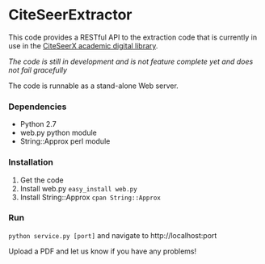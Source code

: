 # CiteSeerExtractor

This code provides a RESTful API to the extraction code that is currently in use in the [CiteSeerX academic digital library](http://citeseerx.ist.psu.edu).

*The code is still in development and is not feature complete yet and does not fail gracefully*

The code is runnable as a stand-alone Web server.

### Dependencies
* Python 2.7
* web.py python module
* String::Approx perl module

### Installation
1. Get the code
2. Install web.py `easy_install web.py`
3. Install String::Approx  `cpan String::Approx`

### Run
`python service.py [port]` and navigate to http://localhost:port

Upload a PDF and let us know if you have any problems!
